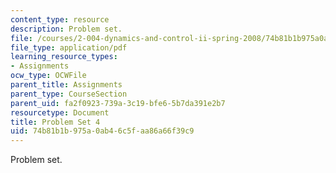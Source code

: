 ```yaml
---
content_type: resource
description: Problem set.
file: /courses/2-004-dynamics-and-control-ii-spring-2008/74b81b1b975a0ab46c5faa86a66f39c9_ps4.pdf
file_type: application/pdf
learning_resource_types:
- Assignments
ocw_type: OCWFile
parent_title: Assignments
parent_type: CourseSection
parent_uid: fa2f0923-739a-3c19-bfe6-5b7da391e2b7
resourcetype: Document
title: Problem Set 4
uid: 74b81b1b-975a-0ab4-6c5f-aa86a66f39c9
---
```

Problem set.

